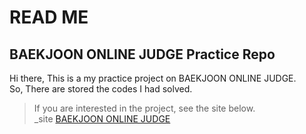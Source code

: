 READ ME
==========
BAEKJOON ONLINE JUDGE Practice Repo
----------
Hi there, This is a my practice project on BAEKJOON ONLINE JUDGE.<br/>
So, There are stored the codes I had solved.

>If you are interested in the project, see the site below.<br/>
_site [BAEKJOON ONLINE JUDGE](https://www.acmicpc.net)
